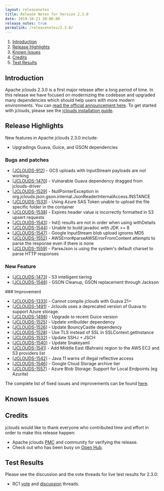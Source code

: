```yaml
---
layout: releasenotes
title: Release Notes for Version 2.3.0
date: 2019-10-21 20:00:00
release_notes: true
permalink: /releasenotes/2.3.0/
---
```


1. [Introduction](#intro)
1. [Release Highlights](#highlights)
1. [Known Issues](#knownissues)
1. [Credits](#credits)
1. [Test Results](#test)

## <a id="intro"></a>Introduction

Apache jclouds 2.3.0 is a first major release after a long period of time.
In this release we have focused on modernizing the codebase and upgraded many dependencies which should help users with more modern environments.
You can [read the official announcement here](https://s.apache.org/jclouds230). To get started with jclouds, please see the [jclouds installation guide](/start/install/).

## <a id="highlights"></a>Release Highlights

New features in Apache jclouds 2.3.0 include:

* Upgradings Guava, Guice, and GSON dependencies

### Bugs and patches

<ul>
<li>[<a href='https://issues.apache.org/jira/browse/JCLOUDS-912'>JCLOUDS-912</a>] -         GCS uploads with InputStream payloads are not working
</li>
<li>[<a href='https://issues.apache.org/jira/browse/JCLOUDS-1470'>JCLOUDS-1470</a>] -         Vulnarable Guava dependency dragged from jclouds-driver
</li>
<li>[<a href='https://issues.apache.org/jira/browse/JCLOUDS-1529'>JCLOUDS-1529</a>] -         NullPointerException in org.jclouds.json.gson.internal.JsonReaderInternalAccess.INSTANCE
</li>
<li>[<a href='https://issues.apache.org/jira/browse/JCLOUDS-1533'>JCLOUDS-1533</a>] -         Using Azure SAS Token unable to upload the file specific folder in the container
</li>
<li>[<a href='https://issues.apache.org/jira/browse/JCLOUDS-1538'>JCLOUDS-1538</a>] -         Expires header value is incorrectly formatted in S3 upsert requests
</li>
<li>[<a href='https://issues.apache.org/jira/browse/JCLOUDS-1543'>JCLOUDS-1543</a>] -         list() results are not in order when using withDetails
</li>
<li>[<a href='https://issues.apache.org/jira/browse/JCLOUDS-1544'>JCLOUDS-1544</a>] -         Unable to build javadoc with JDK &gt;= 8
</li>
<li>[<a href='https://issues.apache.org/jira/browse/JCLOUDS-1547'>JCLOUDS-1547</a>] -         Google InputStream blob upload ignores MD5
</li>
<li>[<a href='https://issues.apache.org/jira/browse/JCLOUDS-1552'>JCLOUDS-1552</a>] -         AWSError#parseAWSErrorFromContent attempts to parse the response even if there is none
</li>
<li>[<a href='https://issues.apache.org/jira/browse/JCLOUDS-1559'>JCLOUDS-1559</a>] -         ParseJson is using the system&#39;s default charset to parse HTTP responses
</li>
</ul>

### New Feature

<ul>
<li>[<a href='https://issues.apache.org/jira/browse/JCLOUDS-1473'>JCLOUDS-1473</a>] -         S3 intelligent tiering
</li>
<li>[<a href='https://issues.apache.org/jira/browse/JCLOUDS-1548'>JCLOUDS-1548</a>] -         GSON Cleanup, GSON replacement through Jackson
</li>
</ul>
### Improvement

<ul>
<li>[<a href='https://issues.apache.org/jira/browse/JCLOUDS-1333'>JCLOUDS-1333</a>] -         Cannot compile jclouds with Guava 21+
</li>
<li>[<a href='https://issues.apache.org/jira/browse/JCLOUDS-1491'>JCLOUDS-1491</a>] -         Jclouds uses a deprecated version of Guava to support Azure storage.
</li>
<li>[<a href='https://issues.apache.org/jira/browse/JCLOUDS-1498'>JCLOUDS-1498</a>] -         Upgrade to recent Guice version
</li>
<li>[<a href='https://issues.apache.org/jira/browse/JCLOUDS-1525'>JCLOUDS-1525</a>] -         Update xmlbuilder dependency
</li>
<li>[<a href='https://issues.apache.org/jira/browse/JCLOUDS-1526'>JCLOUDS-1526</a>] -         Update BouncyCastle dependency
</li>
<li>[<a href='https://issues.apache.org/jira/browse/JCLOUDS-1528'>JCLOUDS-1528</a>] -         Use TLS instead of SSL in SSLContext.getInstance
</li>
<li>[<a href='https://issues.apache.org/jira/browse/JCLOUDS-1532'>JCLOUDS-1532</a>] -         Update SSHJ + JSCH
</li>
<li>[<a href='https://issues.apache.org/jira/browse/JCLOUDS-1540'>JCLOUDS-1540</a>] -         Update Snakeyaml
</li>
<li>[<a href='https://issues.apache.org/jira/browse/JCLOUDS-1541'>JCLOUDS-1541</a>] -         Add Middle East (Bahrain) region to the AWS EC2 and S3 providers list
</li>
<li>[<a href='https://issues.apache.org/jira/browse/JCLOUDS-1542'>JCLOUDS-1542</a>] -         Java 11 warns of illegal reflective access
</li>
<li>[<a href='https://issues.apache.org/jira/browse/JCLOUDS-1546'>JCLOUDS-1546</a>] -         Google Cloud Storage archive tier
</li>
<li>[<a href='https://issues.apache.org/jira/browse/JCLOUDS-1557'>JCLOUDS-1557</a>] -         Azure Blob Storage: Support for Local Endpoints (eg Azurite)
</li>
</ul>

The complete list of fixed issues and improvements can be found [here](https://issues.apache.org/jira/secure/ReleaseNote.jspa?version=12346361&styleName=Html&projectId=12314430).

## <a id="knownissues"></a> Known Issues

## <a id="credits"></a>Credits

jclouds would like to thank everyone who contributed time and effort in order to make this release happen:

* Apache jclouds [PMC](http://people.apache.org/committers-by-project.html#jclouds-pmc) and community for verifying the release.
* Check out who has been busy on [Open Hub](https://www.openhub.net/p/jclouds/contributors?query=&sort=latest_commit).

## <a id="test"></a>Test Results

Please see the discussion and the vote threads for live test results for 2.3.0:

* RC1 [vote](https://s.apache.org/jclouds230rc1vote) and [discussion](https://s.apache.org/jclouds230rc1discuss) threads.
